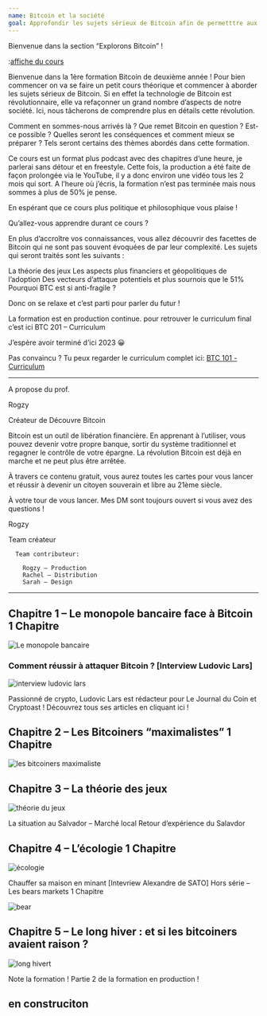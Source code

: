 ```yaml
---
name: Bitcoin et la société
goal: Approfondir les sujets sérieux de Bitcoin afin de permetttre aux étudiants de prendre part au débat de l’impact sociétal que représente Bitcoin
---
```


Bienvenue dans la section “Explorons Bitcoin” !

:[affiche du cours](BTC101_vignette-presentation-front.png)

Bienvenue dans la 1ère formation Bitcoin de deuxième année ! Pour bien commencer on va se faire un petit cours théorique et commencer à aborder les sujets sérieux de Bitcoin. Si en effet la technologie de Bitcoin est révolutionnaire, elle va refaçonner un grand nombre d’aspects de notre société. Ici, nous tâcherons de comprendre plus en détails cette révolution.

Comment en sommes-nous arrivés là ? Que remet Bitcoin en question ? Est-ce possible ? Quelles seront les conséquences et comment mieux se préparer ? Tels seront certains des thèmes abordés dans cette formation.

Ce cours est un format plus podcast avec des chapitres d’une heure, je parlerai sans détour et en freestyle. Cette fois, la production a été faite de façon prolongée via le YouTube, il y a donc environ une vidéo tous les 2 mois qui sort. A l’heure où j’écris, la formation n’est pas terminée mais nous sommes à plus de 50% je pense.

En espérant que ce cours plus politique et philosophique vous plaise !

Qu’allez-vous apprendre durant ce cours ?

En plus d’accroître vos connaissances, vous allez découvrir des facettes de Bitcoin qui ne sont pas souvent évoquées de par leur complexité. Les sujets qui seront traités sont les suivants :

La théorie des jeux
Les aspects plus financiers et géopolitiques de l’adoption
Des vecteurs d’attaque potentiels et plus sournois que le 51%
Pourquoi BTC est si anti-fragile ?

Donc on se relaxe et c’est parti pour parler du futur !

La formation est en production continue. pour retrouver le curriculum final c’est ici BTC 201 – Curriculum

J’espère avoir terminé d’ici 2023 😀

Pas convaincu ? Tu peux regarder le curriculum complet ici: [BTC 101 - Curriculum](https://academie.decouvrebitcoin.fr/wp-content/uploads/2022/07/BTC-101-Curriculum.pdf)

---

A propose du prof.

Rogzy

Créateur de Découvre Bitcoin

Bitcoin est un outil de libération financière. En apprenant à l’utiliser, vous pouvez devenir votre propre banque, sortir du système traditionnel et regagner le contrôle de votre épargne. La révolution Bitcoin est déjà en marche et ne peut plus être arrêtée.

À travers ce contenu gratuit, vous aurez toutes les cartes pour vous lancer et réussir à devenir un citoyen souverain et libre au 21ème siècle.

À votre tour de vous lancer. Mes DM sont toujours ouvert si vous avez des questions !

Rogzy

Team créateur

      Team contributeur:

        Rogzy – Production
        Rachel – Distribution
        Sarah – Design

---

## Chapitre 1 – Le monopole bancaire face à Bitcoin 1 Chapitre

![Le monopole bancaire](https://youtu.be/1jcM4Bp79KU)

### Comment réussir à attaquer Bitcoin ? [Interview Ludovic Lars]

![interview ludovic lars](https://youtu.be/Rr9_7I1NGPg)

Passionné de crypto, Ludovic Lars est rédacteur pour Le Journal du Coin et Cryptoast !
Découvrez tous ses articles en cliquant ici !

## Chapitre 2 – Les Bitcoiners “maximalistes” 1 Chapitre

![les bitcoiners maximaliste](https://youtu.be/y4ysUro7WtI)

## Chapitre 3 – La théorie des jeux

![théorie du jeux](https://youtu.be/VF7TR4mGv9s)

La situation au Salvador – Marché local
Retour d’expérience du Salavdor

## Chapitre 4 – L’écologie 1 Chapitre

![écologie](https://youtu.be/YQ-Z96hBnq4)

Chauffer sa maison en minant [Intevriew Alexandre de SATO]
Hors série – Les bears markets 1 Chapitre

![bear](https://youtu.be/_xQJtXq_yWw)

## Chapitre 5 – Le long hiver : et si les bitcoiners avaient raison ?

![long hivert](https://youtu.be/nyoC7wMpqy0)

Note la formation !
Partie 2 de la formation en production !

## en construciton
